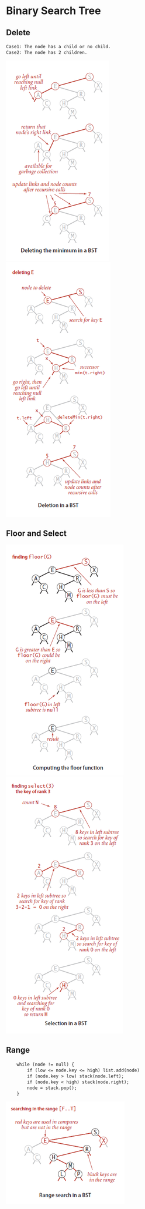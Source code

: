 # Binary Search Tree

## Delete

    Case1: The node has a child or no child.
    Case2: The node has 2 children.
![Delete the minimum](/images/BST.delete.png) 
![Delete a key](/images/BST.delete2.png)


## Floor and Select
![Floor](/images/BST.floor.png)
![Select](/images/BST.select.png)

## Range
        while (node != null) {
            if (low <= node.key <= high) list.add(node) 
            if (node.key > low) stack(node.left);   
            if (node.key < high) stack(node.right);
            node = stack.pop();
        }
![Range](/images/BST.range.png)
